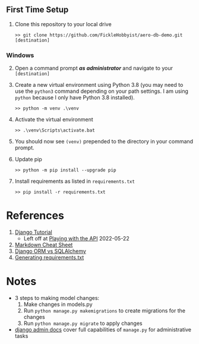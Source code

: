 ## First Time Setup
1. Clone this repository to your local drive

    ```>> git clone https://github.com/FickleHobbyist/aero-db-demo.git [destination]```

### Windows
2. Open a command prompt **_as administrator_** and navigate to your `[destination]`
3. Create a new virtual environment using Python 3.8 (you may need to use the `python3` command depending on your 
   path settings. I am using `python` because I only have Python 3.8 installed).

    ```>> python -m venv .\venv```
4. Activate the virtual environment

    ```>> .\venv\Scripts\activate.bat```
5. You should now see `(venv)` prepended to the directory in your command prompt.
6. Update pip

    ```>> python -m pip install --upgrade pip```
7. Install requirements as listed in `requirements.txt`

    ```>> pip install -r requirements.txt```

# References
1. [Django Tutorial](https://docs.djangoproject.com/en/4.0/intro/tutorial02/)
    * Left off at [Playing with the API](https://docs.djangoproject.com/en/4.0/ref/django-admin/) 2022-05-22
1. [Markdown Cheat Sheet](https://github.com/adam-p/markdown-here/wiki/Markdown-Cheatsheet)
1. [Django ORM vs SQLAlchemy](https://ebs-integrator.com/blog/django-orm-vs-sql-alchemy/#:~:text=Differences%20%E2%80%93%20SQL%20Alchemy%20vs%20Django,with%20the%20overall%20model%20object.)
1. [Generating requirements.txt](https://stackoverflow.com/questions/31684375/automatically-create-requirements-txt)


# Notes
* 3 steps to making model changes:
    1. Make changes in models.py
    1. Run ```python manage.py makemigrations``` to create migrations for the changes
    1. Run ```python manage.py migrate``` to apply changes
* [django admin docs](https://docs.djangoproject.com/en/4.0/ref/django-admin/) cover full capabilities of `manage.py` for administrative tasks